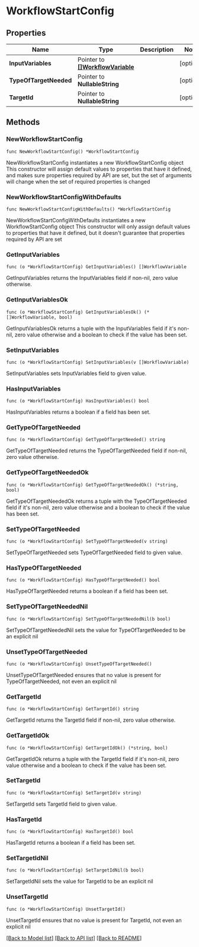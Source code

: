 # WorkflowStartConfig

## Properties

Name | Type | Description | Notes
------------ | ------------- | ------------- | -------------
**InputVariables** | Pointer to [**[]WorkflowVariable**](WorkflowVariable.md) |  | [optional] 
**TypeOfTargetNeeded** | Pointer to **NullableString** |  | [optional] 
**TargetId** | Pointer to **NullableString** |  | [optional] 

## Methods

### NewWorkflowStartConfig

`func NewWorkflowStartConfig() *WorkflowStartConfig`

NewWorkflowStartConfig instantiates a new WorkflowStartConfig object
This constructor will assign default values to properties that have it defined,
and makes sure properties required by API are set, but the set of arguments
will change when the set of required properties is changed

### NewWorkflowStartConfigWithDefaults

`func NewWorkflowStartConfigWithDefaults() *WorkflowStartConfig`

NewWorkflowStartConfigWithDefaults instantiates a new WorkflowStartConfig object
This constructor will only assign default values to properties that have it defined,
but it doesn't guarantee that properties required by API are set

### GetInputVariables

`func (o *WorkflowStartConfig) GetInputVariables() []WorkflowVariable`

GetInputVariables returns the InputVariables field if non-nil, zero value otherwise.

### GetInputVariablesOk

`func (o *WorkflowStartConfig) GetInputVariablesOk() (*[]WorkflowVariable, bool)`

GetInputVariablesOk returns a tuple with the InputVariables field if it's non-nil, zero value otherwise
and a boolean to check if the value has been set.

### SetInputVariables

`func (o *WorkflowStartConfig) SetInputVariables(v []WorkflowVariable)`

SetInputVariables sets InputVariables field to given value.

### HasInputVariables

`func (o *WorkflowStartConfig) HasInputVariables() bool`

HasInputVariables returns a boolean if a field has been set.

### GetTypeOfTargetNeeded

`func (o *WorkflowStartConfig) GetTypeOfTargetNeeded() string`

GetTypeOfTargetNeeded returns the TypeOfTargetNeeded field if non-nil, zero value otherwise.

### GetTypeOfTargetNeededOk

`func (o *WorkflowStartConfig) GetTypeOfTargetNeededOk() (*string, bool)`

GetTypeOfTargetNeededOk returns a tuple with the TypeOfTargetNeeded field if it's non-nil, zero value otherwise
and a boolean to check if the value has been set.

### SetTypeOfTargetNeeded

`func (o *WorkflowStartConfig) SetTypeOfTargetNeeded(v string)`

SetTypeOfTargetNeeded sets TypeOfTargetNeeded field to given value.

### HasTypeOfTargetNeeded

`func (o *WorkflowStartConfig) HasTypeOfTargetNeeded() bool`

HasTypeOfTargetNeeded returns a boolean if a field has been set.

### SetTypeOfTargetNeededNil

`func (o *WorkflowStartConfig) SetTypeOfTargetNeededNil(b bool)`

 SetTypeOfTargetNeededNil sets the value for TypeOfTargetNeeded to be an explicit nil

### UnsetTypeOfTargetNeeded
`func (o *WorkflowStartConfig) UnsetTypeOfTargetNeeded()`

UnsetTypeOfTargetNeeded ensures that no value is present for TypeOfTargetNeeded, not even an explicit nil
### GetTargetId

`func (o *WorkflowStartConfig) GetTargetId() string`

GetTargetId returns the TargetId field if non-nil, zero value otherwise.

### GetTargetIdOk

`func (o *WorkflowStartConfig) GetTargetIdOk() (*string, bool)`

GetTargetIdOk returns a tuple with the TargetId field if it's non-nil, zero value otherwise
and a boolean to check if the value has been set.

### SetTargetId

`func (o *WorkflowStartConfig) SetTargetId(v string)`

SetTargetId sets TargetId field to given value.

### HasTargetId

`func (o *WorkflowStartConfig) HasTargetId() bool`

HasTargetId returns a boolean if a field has been set.

### SetTargetIdNil

`func (o *WorkflowStartConfig) SetTargetIdNil(b bool)`

 SetTargetIdNil sets the value for TargetId to be an explicit nil

### UnsetTargetId
`func (o *WorkflowStartConfig) UnsetTargetId()`

UnsetTargetId ensures that no value is present for TargetId, not even an explicit nil

[[Back to Model list]](../README.md#documentation-for-models) [[Back to API list]](../README.md#documentation-for-api-endpoints) [[Back to README]](../README.md)


